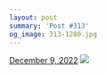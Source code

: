 ```yaml
---
layout: post
summary: 'Post #313'
og_image: 313-1280.jpg
---
```


<p>
  <time>
    <a href="/313">December 9, 2022</a>
  </time>
  <a href="/313">
    <img src="{{ site.assets_url }}/313-640.jpg" srcset="{{ site.assets_url }}/313-320.jpg 320w, {{ site.assets_url }}/313-640.jpg 640w, {{ site.assets_url }}/313-960.jpg 960w, {{ site.assets_url }}/313-1280.jpg 1280w" sizes="(min-width: 700px) 50vw, calc(100vw - 2rem)" />
  </a>
</p>
